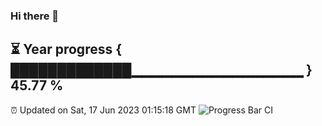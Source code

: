 ### Hi there 👋
⏳ Year progress { █████████████▁▁▁▁▁▁▁▁▁▁▁▁▁▁▁▁▁ } 45.77 %
---
⏰ Updated on Sat, 17 Jun 2023 01:15:18 GMT
![Progress Bar CI](https://github.com/liununu/liununu/workflows/Progress%20Bar%20CI/badge.svg)
